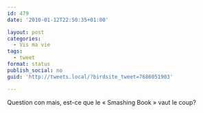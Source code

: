```yaml
---
id: 479
date: '2010-01-12T22:50:35+01:00'

layout: post
categories:
  - Vis ma vie
tags:
  - tweet
format: status
publish_social: no
guid: 'http://tweets.local/?birdsite_tweet=7686051903'

---
```


Question con mais, est-ce que le « Smashing Book » vaut le coup?